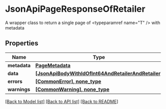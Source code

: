 # JsonApiPageResponseOfRetailer

A wrapper class to return a single page of <typeparamref name=\"T\" /> with metadata

## Properties
Name | Type | Description | Notes
------------ | ------------- | ------------- | -------------
**metadata** | [**PageMetadata**](PageMetadata.md) |  | 
**data** | [**[JsonApiBodyWithIdOfInt64AndRetailerAndRetailer]**](JsonApiBodyWithIdOfInt64AndRetailerAndRetailer.md) |  | 
**errors** | [**[CommonError], none_type**](CommonError.md) |  | [optional] 
**warnings** | [**[CommonWarning], none_type**](CommonWarning.md) |  | [optional] 

[[Back to Model list]](../README.md#documentation-for-models) [[Back to API list]](../README.md#documentation-for-api-endpoints) [[Back to README]](../README.md)


